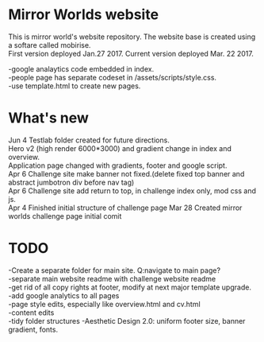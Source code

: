 # Mirror Worlds website
This is mirror world's website repository. The website base is created using a softare called mobirise.  
First version deployed Jan.27 2017. Current version deployed Mar. 22 2017.

-google analaytics code embedded in index.  
-people page has separate codeset in /assets/scripts/style.css.  
-use template.html to create new pages.  

# What's new
Jun 4 Testlab folder created for future directions.  
	  Hero v2 (high render 6000*3000) and gradient change in index and overview.  
	  Application page changed with gradients, footer and google script.  
Apr 6 Challenge site make banner not fixed.(delete fixed top banner and abstract jumbotron div before nav tag)      
Apr 6 Challenge site add return to top, in challenge index only, mod css and js.    
Apr 4 Finished initial structure of challenge page
Mar 28 Created mirror worlds challenge page initial comit 


# TODO

-Create a separate folder for main site. Q:navigate to main page?  
-separate main website readme with challenge website readme  
-get rid of all copy rights at footer, modify at next major template upgrade.  
-add google analytics to all pages  
-page style edits, especially like overview.html and cv.html  
-content edits  
-tidy folder structures
-Aesthetic Design 2.0: uniform footer size, banner gradient, fonts.






